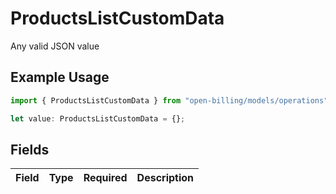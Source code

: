 # ProductsListCustomData

Any valid JSON value

## Example Usage

```typescript
import { ProductsListCustomData } from "open-billing/models/operations";

let value: ProductsListCustomData = {};
```

## Fields

| Field       | Type        | Required    | Description |
| ----------- | ----------- | ----------- | ----------- |